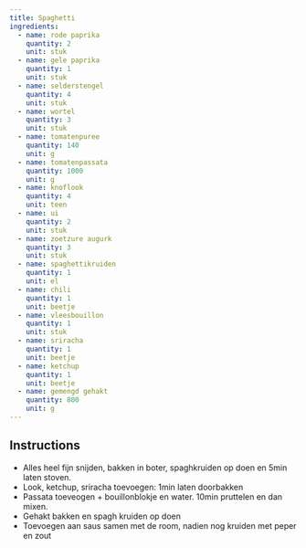 ```yaml
---
title: Spaghetti
ingredients:
  - name: rode paprika
    quantity: 2
    unit: stuk
  - name: gele paprika
    quantity: 1
    unit: stuk
  - name: selderstengel
    quantity: 4
    unit: stuk
  - name: wortel
    quantity: 3
    unit: stuk
  - name: tomatenpuree
    quantity: 140
    unit: g
  - name: tomatenpassata
    quantity: 1000
    unit: g
  - name: knoflook
    quantity: 4
    unit: teen
  - name: ui
    quantity: 2
    unit: stuk
  - name: zoetzure augurk
    quantity: 3
    unit: stuk
  - name: spaghettikruiden
    quantity: 1
    unit: el
  - name: chili
    quantity: 1
    unit: beetje
  - name: vleesbouillon
    quantity: 1
    unit: stuk
  - name: sriracha
    quantity: 1
    unit: beetje
  - name: ketchup
    quantity: 1
    unit: beetje
  - name: gemengd gehakt
    quantity: 800
    unit: g
---
```


<Recipe />

## Instructions
  - Alles heel fijn snijden, bakken in boter, spaghkruiden op doen en 5min laten stoven. 
  - Look, ketchup, sriracha toevoegen: 1min laten doorbakken
  - Passata toeveogen + bouillonblokje en water. 10min pruttelen en dan mixen.
  - Gehakt bakken en spagh kruiden op doen
  - Toevoegen aan saus samen met de room, nadien nog kruiden met peper en zout
